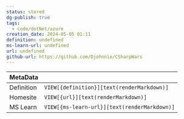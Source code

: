 ```yaml
---
status: stored
dg-publish: true
tags:
  - code/dotNet/azure
creation_date: 2024-05-05 01:11
definition: undefined
ms-learn-url: undefined
url: undefined
github-url: https://github.com/Djohnnie/CSharpWars
---
```


| MetaData   |                                              |
| ---------- | -------------------------------------------- |
| Definition | `VIEW[{definition}][text(renderMarkdown)]`   |
| Homesite   | `VIEW[{url}][text(renderMarkdown)]`          |
| MS Learn   | `VIEW[{ms-learn-url}][text(renderMarkdown)]` |
